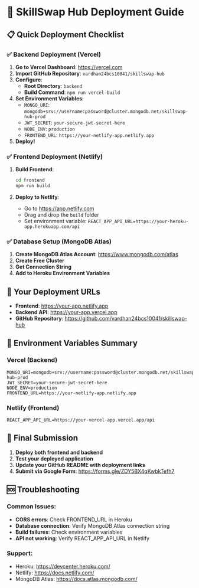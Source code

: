 # 🚀 SkillSwap Hub Deployment Guide

## 📋 Quick Deployment Checklist

### ✅ Backend Deployment (Vercel)

1. **Go to Vercel Dashboard**: https://vercel.com
2. **Import GitHub Repository**: `vardhan24bcs10041/skillswap-hub`
3. **Configure**:
   - **Root Directory**: `backend`
   - **Build Command**: `npm run vercel-build`
4. **Set Environment Variables**:
   - `MONGO_URI`: `mongodb+srv://username:password@cluster.mongodb.net/skillswap-hub-prod`
   - `JWT_SECRET`: `your-secure-jwt-secret-here`
   - `NODE_ENV`: `production`
   - `FRONTEND_URL`: `https://your-netlify-app.netlify.app`
5. **Deploy!**

### ✅ Frontend Deployment (Netlify)

1. **Build Frontend**:
   ```bash
   cd frontend
   npm run build
   ```

2. **Deploy to Netlify**:
   - Go to https://app.netlify.com
   - Drag and drop the `build` folder
   - Set environment variable: `REACT_APP_API_URL=https://your-heroku-app.herokuapp.com/api`

### ✅ Database Setup (MongoDB Atlas)

1. **Create MongoDB Atlas Account**: https://www.mongodb.com/atlas
2. **Create Free Cluster**
3. **Get Connection String**
4. **Add to Heroku Environment Variables**

## 🔗 Your Deployment URLs

- **Frontend**: https://your-app.netlify.app
- **Backend API**: https://your-app.vercel.app
- **GitHub Repository**: https://github.com/vardhan24bcs10041/skillswap-hub

## 📝 Environment Variables Summary

### Vercel (Backend)
```
MONGO_URI=mongodb+srv://username:password@cluster.mongodb.net/skillswap-hub-prod
JWT_SECRET=your-secure-jwt-secret-here
NODE_ENV=production
FRONTEND_URL=https://your-netlify-app.netlify.app
```

### Netlify (Frontend)
```
REACT_APP_API_URL=https://your-vercel-app.vercel.app/api
```

## 🎯 Final Submission

1. **Deploy both frontend and backend**
2. **Test your deployed application**
3. **Update your GitHub README with deployment links**
4. **Submit via Google Form**: https://forms.gle/ZDY5BX4qKwbkTefh7

## 🆘 Troubleshooting

### Common Issues:
- **CORS errors**: Check FRONTEND_URL in Heroku
- **Database connection**: Verify MongoDB Atlas connection string
- **Build failures**: Check environment variables
- **API not working**: Verify REACT_APP_API_URL in Netlify

### Support:
- Heroku: https://devcenter.heroku.com/
- Netlify: https://docs.netlify.com/
- MongoDB Atlas: https://docs.atlas.mongodb.com/

